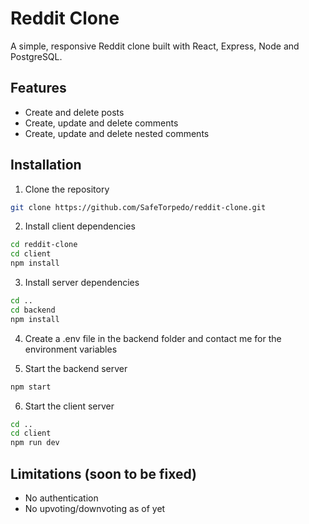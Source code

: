 # Reddit Clone

A simple, responsive Reddit clone built with React, Express, Node and PostgreSQL.

## Features

-   Create and delete posts
-   Create, update and delete comments
-   Create, update and delete nested comments

## Installation

1. Clone the repository

```bash
git clone https://github.com/SafeTorpedo/reddit-clone.git
```

2. Install client dependencies

```bash
cd reddit-clone
cd client
npm install
```

3. Install server dependencies

```bash
cd ..
cd backend
npm install
```

4. Create a .env file in the backend folder and contact me for the environment variables

5. Start the backend server

```bash
npm start
```

6. Start the client server

```bash
cd ..
cd client
npm run dev
```

## Limitations (soon to be fixed)

-   No authentication
-   No upvoting/downvoting as of yet
